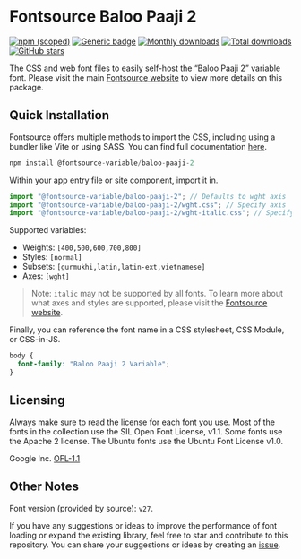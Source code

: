 # Fontsource Baloo Paaji 2

[![npm (scoped)](https://img.shields.io/npm/v/@fontsource-variable/baloo-paaji-2?color=brightgreen)](https://www.npmjs.com/package/@fontsource-variable/baloo-paaji-2) [![Generic badge](https://img.shields.io/badge/fontsource-passing-brightgreen)](https://github.com/fontsource/fontsource) [![Monthly downloads](https://badgen.net/npm/dm/@fontsource-variable/baloo-paaji-2)](https://github.com/fontsource/fontsource) [![Total downloads](https://badgen.net/npm/dt/@fontsource-variable/baloo-paaji-2)](https://github.com/fontsource/fontsource) [![GitHub stars](https://img.shields.io/github/stars/fontsource/fontsource.svg?style=social&label=Star)](https://github.com/fontsource/fontsource/stargazers)

The CSS and web font files to easily self-host the “Baloo Paaji 2” variable font. Please visit the main [Fontsource website](https://fontsource.org/fonts/baloo-paaji-2) to view more details on this package.

## Quick Installation

Fontsource offers multiple methods to import the CSS, including using a bundler like Vite or using SASS. You can find full documentation [here](https://fontsource.org/docs/getting-started/introduction).

```javascript
npm install @fontsource-variable/baloo-paaji-2
```

Within your app entry file or site component, import it in.

```javascript
import "@fontsource-variable/baloo-paaji-2"; // Defaults to wght axis
import "@fontsource-variable/baloo-paaji-2/wght.css"; // Specify axis
import "@fontsource-variable/baloo-paaji-2/wght-italic.css"; // Specify axis and style
```

Supported variables:
- Weights: `[400,500,600,700,800]`
- Styles: `[normal]`
- Subsets: `[gurmukhi,latin,latin-ext,vietnamese]`
- Axes: `[wght]`

> Note: `italic` may not be supported by all fonts. To learn more about what axes and styles are supported, please visit the [Fontsource website](https://fontsource.org/fonts/baloo-paaji-2).

Finally, you can reference the font name in a CSS stylesheet, CSS Module, or CSS-in-JS.

```css
body {
  font-family: "Baloo Paaji 2 Variable";
}
```

## Licensing
Always make sure to read the license for each font you use. Most of the fonts in the collection use the SIL Open Font License, v1.1. Some fonts use the Apache 2 license. The Ubuntu fonts use the Ubuntu Font License v1.0.

Google Inc.
[OFL-1.1](http://scripts.sil.org/OFL)

## Other Notes
Font version (provided by source): `v27`.

If you have any suggestions or ideas to improve the performance of font loading or expand the existing library, feel free to star and contribute to this repository. You can share your suggestions or ideas by creating an [issue](https://github.com/fontsource/fontsource/issues).